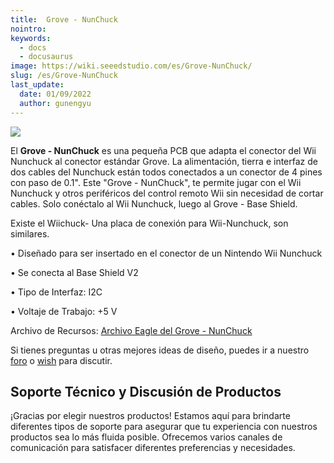 ```yaml
---
title:  Grove - NunChuck
nointro:
keywords:
  - docs
  - docusaurus
image: https://wiki.seeedstudio.com/es/Grove-NunChuck/
slug: /es/Grove-NunChuck
last_update:
  date: 01/09/2022
  author: gunengyu
---
```


![](https://files.seeedstudio.com/wiki/Grove-NunChuck/img/Nunchuck_01.jpg)

El **Grove - NunChuck** es una pequeña PCB que adapta el conector del Wii Nunchuck al conector estándar Grove. La alimentación, tierra e interfaz de dos cables del Nunchuck están todos conectados a un conector de 4 pines con paso de 0.1".
Este "Grove - NunChuck", te permite jugar con el Wii Nunchuck y otros periféricos del control remoto Wii sin necesidad de cortar cables. Solo conéctalo al Wii Nunchuck, luego al Grove - Base Shield.

Existe el Wiichuck- Una placa de conexión para Wii-Nunchuck, son similares.

• Diseñado para ser insertado en el conector de un Nintendo Wii Nunchuck

• Se conecta al Base Shield V2

• Tipo de Interfaz: I2C

• Voltaje de Trabajo: +5 V

Archivo de Recursos: [Archivo Eagle del Grove - NunChuck](https://files.seeedstudio.com/wiki/Grove-NunChuck/res/Grove-NunChuck_Eagle_File.zip)

Si tienes preguntas u otras mejores ideas de diseño, puedes ir a nuestro [foro](https://www.seeedstudio.com/forum) o [wish](http://wish.seeedstudio.com) para discutir.

## Soporte Técnico y Discusión de Productos

¡Gracias por elegir nuestros productos! Estamos aquí para brindarte diferentes tipos de soporte para asegurar que tu experiencia con nuestros productos sea lo más fluida posible. Ofrecemos varios canales de comunicación para satisfacer diferentes preferencias y necesidades.

<div class="button_tech_support_container">
<a href="https://forum.seeedstudio.com/" class="button_forum"></a> 
<a href="https://www.seeedstudio.com/contacts" class="button_email"></a>
</div>

<div class="button_tech_support_container">
<a href="https://discord.gg/eWkprNDMU7" class="button_discord"></a> 
<a href="https://github.com/Seeed-Studio/wiki-documents/discussions/69" class="button_discussion"></a>
</div>